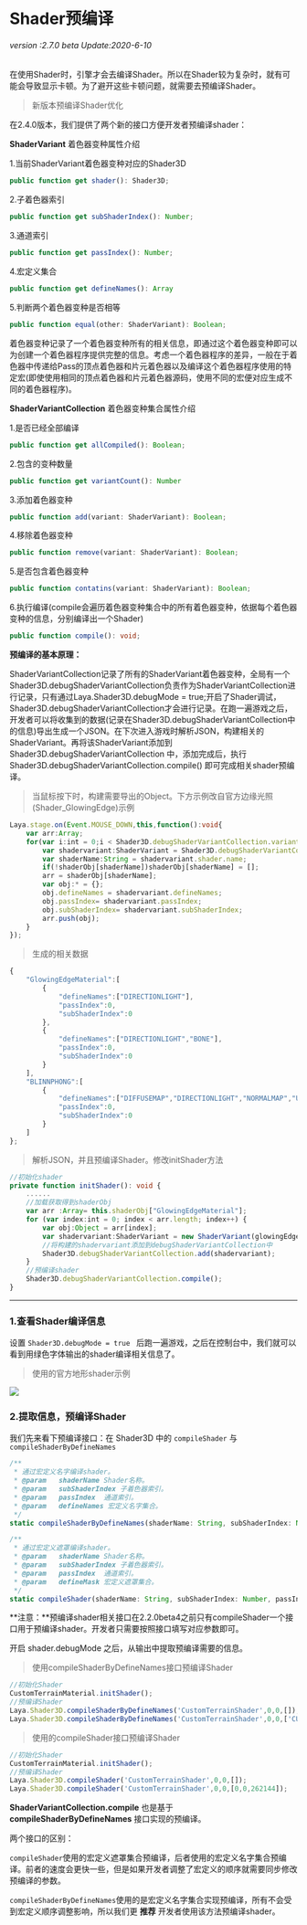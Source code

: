 # Shader预编译

###### *version :2.7.0 beta  Update:2020-6-10*

在使用Shader时，引擎才会去编译Shader。所以在Shader较为复杂时，就有可能会导致显示卡顿。为了避开这些卡顿问题，就需要去预编译Shader。

> 新版本预编译Shader优化

在2.4.0版本，我们提供了两个新的接口方便开发者预编译shader：

**ShaderVariant** 着色器变种属性介绍

1.当前ShaderVariant着色器变种对应的Shader3D

```typescript
public function get shader(): Shader3D;
```

2.子着色器索引

```typescript
public function get subShaderIndex(): Number;
```

3.通道索引

```typescript
public function get passIndex(): Number;
```

4.宏定义集合

```typescript
public function get defineNames(): Array
```

5.判断两个着色器变种是否相等

```typescript
public function equal(other: ShaderVariant): Boolean;
```

着色器变种记录了一个着色器变种所有的相关信息，即通过这个着色器变种即可以为创建一个着色器程序提供完整的信息。考虑一个着色器程序的差异，一般在于着色器中传递给Pass的顶点着色器和片元着色器以及编译这个着色器程序使用的特定宏(即使使用相同的顶点着色器和片元着色器源码，使用不同的宏便对应生成不同的着色器程序)。



**ShaderVariantCollection** 着色器变种集合属性介绍

1.是否已经全部编译

```typescript
public function get allCompiled(): Boolean;
```

2.包含的变种数量

```typescript
public function get variantCount(): Number
```

3.添加着色器变种

```typescript
public function add(variant: ShaderVariant): Boolean;
```

4.移除着色器变种

```typescript
public function remove(variant: ShaderVariant): Boolean;
```

5.是否包含着色器变种

```typescript
public function contatins(variant: ShaderVariant): Boolean;
```

6.执行编译(compile会遍历着色器变种集合中的所有着色器变种，依据每个着色器变种的信息，分别编译出一个Shader)

```typescript
public function compile(): void;
```



**预编译的基本原理：**

ShaderVariantCollection记录了所有的ShaderVariant着色器变种，全局有一个Shader3D.debugShaderVariantCollection负责作为ShaderVariantCollection进行记录，只有通过Laya.Shader3D.debugMode = true;开启了Shader调试，Shader3D.debugShaderVariantCollection才会进行记录。在跑一遍游戏之后，开发者可以将收集到的数据(记录在Shader3D.debugShaderVariantCollection中的信息)导出生成一个JSON。在下次进入游戏时解析JSON，构建相关的ShaderVariant。再将该ShaderVariant添加到 Shader3D.debugShaderVariantCollection 中，添加完成后，执行 Shader3D.debugShaderVariantCollection.compile() 即可完成相关shader预编译。

> 当鼠标按下时，构建需要导出的Object。下方示例改自官方边缘光照(Shader_GlowingEdge)示例

```typescript
Laya.stage.on(Event.MOUSE_DOWN,this,function():void{
    var arr:Array;
    for(var i:int = 0;i < Shader3D.debugShaderVariantCollection.variantCount;i++){
        var shadervariant:ShaderVariant = Shader3D.debugShaderVariantCollection.getByIndex(i);
        var shaderName:String = shadervariant.shader.name;
        if(!shaderObj[shaderName])shaderObj[shaderName] = [];
        arr = shaderObj[shaderName];
        var obj:* = {};
        obj.defineNames = shadervariant.defineNames;
        obj.passIndex= shadervariant.passIndex;
        obj.subShaderIndex= shadervariant.subShaderIndex;
        arr.push(obj);
    }
});
```

> 生成的相关数据

```typescript
{
    "GlowingEdgeMaterial":[
        {
            "defineNames":["DIRECTIONLIGHT"],
            "passIndex":0,
            "subShaderIndex":0
        },
        {
            "defineNames":["DIRECTIONLIGHT","BONE"],
            "passIndex":0,
            "subShaderIndex":0
        }
    ],
    "BLINNPHONG":[
        {
            "defineNames":["DIFFUSEMAP","DIRECTIONLIGHT","NORMALMAP","UV","UV1","BONE"],
            "passIndex":0,
			"subShaderIndex":0
        }
    ]
};
```

> 解析JSON，并且预编译Shader。修改initShader方法

```typescript
//初始化shader
private function initShader(): void {
    ......
    //加载获取得到shaderObj
    var arr :Array= this.shaderObj["GlowingEdgeMaterial"];
	for (var index:int = 0; index < arr.length; index++) {
    	var obj:Object = arr[index];
    	var shadervariant:ShaderVariant = new ShaderVariant(glowingEdgeShader,obj.subShaderIndex,obj.passIndex,obj.defineNames);
        //将构建的shadervariant添加到debugShaderVariantCollection中
    	Shader3D.debugShaderVariantCollection.add(shadervariant);
	}
	//预编译shader
	Shader3D.debugShaderVariantCollection.compile();
}
```



------

### 1.查看Shader编译信息

设置 `Shader3D.debugMode = true ` 后跑一遍游戏，之后在控制台中，我们就可以看到用绿色字体输出的shader编译相关信息了。

> 使用的官方地形shader示例

![](img/1.png)<br>

### 2.提取信息，预编译Shader

我们先来看下预编译接口：在 Shader3D 中的 `compileShader` 与 `compileShaderByDefineNames`

```typescript
/**
 * 通过宏定义名字编译shader。
 * @param	shaderName Shader名称。
 * @param   subShaderIndex 子着色器索引。
 * @param   passIndex  通道索引。
 * @param	defineNames 宏定义名字集合。
 */
static compileShaderByDefineNames(shaderName: String, subShaderIndex: Number, passIndex: Number, defineNames: Array): void

/**
 * 通过宏定义遮罩编译shader。
 * @param	shaderName Shader名称。
 * @param   subShaderIndex 子着色器索引。
 * @param   passIndex  通道索引。
 * @param	defineMask 宏定义遮罩集合。
 */
static compileShader(shaderName: String, subShaderIndex: Number, passIndex: Number, defineMask: Array): void
```

**注意：**预编译shader相关接口在2.2.0beta4之前只有compileShader一个接口用于预编译shader。开发者只需要按照接口填写对应参数即可。

开启 shader.debugMode 之后，从输出中提取预编译需要的信息。
> 使用compileShaderByDefineNames接口预编译Shader

```typescript
//初始化Shader
CustomTerrainMaterial.initShader();
//预编译Shader
Laya.Shader3D.compileShaderByDefineNames('CustomTerrainShader',0,0,[]);
Laya.Shader3D.compileShaderByDefineNames('CustomTerrainShader',0,0,['CUSTOM_DETAIL_NUM4']);
```

> 使用的compileShader接口预编译Shader

```typescript
//初始化Shader
CustomTerrainMaterial.initShader();
//预编译Shader
Laya.Shader3D.compileShader('CustomTerrainShader',0,0,[]);
Laya.Shader3D.compileShader('CustomTerrainShader',0,0,[0,0,262144]);
```

 **ShaderVariantCollection.compile** 也是基于 **compileShaderByDefineNames** 接口实现的预编译。 

两个接口的区别：

`compileShader`使用的宏定义遮罩集合预编译，后者使用的宏定义名字集合预编译。前者的速度会更快一些，但是如果开发者调整了宏定义的顺序就需要同步修改预编译的参数。

`compileShaderByDefineNames`使用的是宏定义名字集合实现预编译，所有不会受到宏定义顺序调整影响，所以我们更 **推荐** 开发者使用该方法预编译shader。